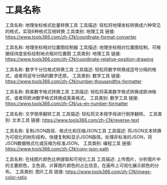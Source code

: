 # 工具名称

工具名称: 地理坐标格式批量转换工具
工具描述: 轻松将地理坐标转换成六种常见的格式，实现6种格式互相转换
工具类别: 地理工具
链接: https://www.tools366.com/zh-CN/coordinate-format-converter

工具名称: 地理坐标相对位置图绘制器
工具描述: 地理坐标相对位置图绘制，可根据经纬度坐标绘制地点相对位置图
工具类别: 地理工具
链接: https://www.tools366.com/zh-CN/coordinate-relative-position-drawing

工具名称: 数字千分位格式转换工具
工具描述: 轻松将数字转换成逗号分隔的格式，或者将逗号分隔的数字还原。
工具类别: 数学工具
链接: https://www.tools366.com/zh-CN/number-thousandths-formatter

工具名称: 欧美数字格式转换工具
工具描述: 轻松将英美数字格式转换成欧洲格式，或者将欧洲数字格式转换成英美格式。
工具类别: 数学工具
链接: https://www.tools366.com/zh-CN/us-en-number-formatter

工具名称: 文字倒序翻转工具
工具描述: 轻松将文本按字母进行倒序翻转。
工具类别: 文本工具
链接: https://www.tools366.com/zh-CN/reverse-text

工具名称: 复制JSON路径、格式化和压缩JSON工具
工具描述: 将JSON文本转换为可视化的树形结构，快捷复制和显示JSON路径。处理非标准的JSON，将JSON数据格式化或压缩为标准JSON。
工具类别: 编程工具
链接: https://www.tools366.com/zh-CN/copy-json-path

工具名称: 在线图片颜色比例提取和可视化工具
工具描述: 上传图片，分析图片中的主要颜色，主色调，计算图片颜色的占比信息，在画布上可视化展示颜色的分布。
工具类别: 图片工具
链接: https://www.tools366.com/zh-CN/image-color-ratio

